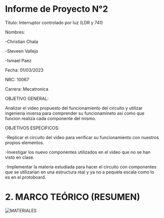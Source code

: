 # Informe de Proyecto N°2

Titulo: Interruptor controlado por luz (LDR y 741)

Nombres:

-Christian Chala  

-Steveen Vallejo

-Ismael Paez

Fecha: 01/03/2023

NRC: 10067

Carrera: Mecatronica

OBJETIVO GENERAL:

Analizar el video propuesto del funcionamiento del circuito y utilizar ingenieria inversa para comprender su funcionamineto asi como que funcion realiza cada componente del mismo.

OBJETIVOS ESPECIFICOS:

-Replicar el circuito del video para verificar su funcionamiento con nuestros propios elementos. 

-Investigar los nuevo componentes utilizados en el video que no se han visto en clase.

-Implementar la materia estudiada para hacer el circuito con componentes que se utilizarian en una estructura real y ya no a pequela escala como lo es en el protoboard.

# 2.	MARCO TEÓRICO (RESUMEN)

![MATERIALES](https://user-images.githubusercontent.com/117959424/222326201-f57a8f7b-5d16-46e7-bb7e-3192aa26469f.png)




